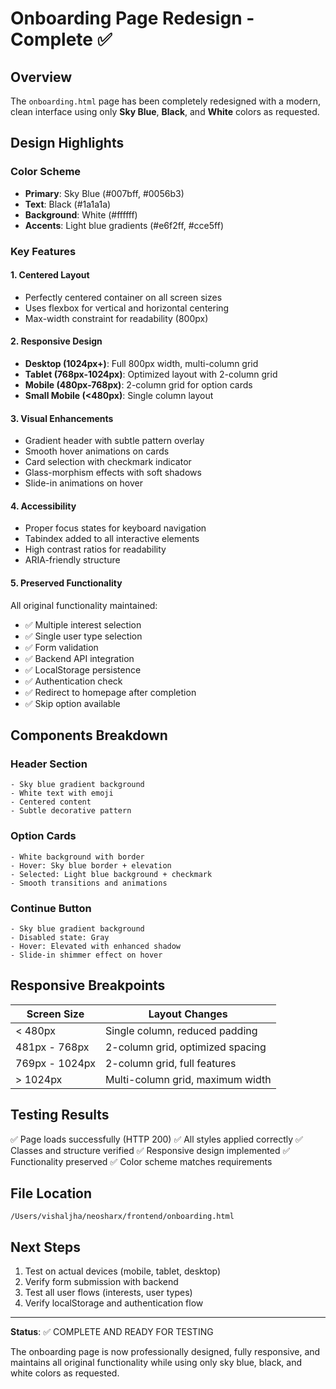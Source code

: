 # Onboarding Page Redesign - Complete ✅

## Overview

The `onboarding.html` page has been completely redesigned with a modern, clean interface using only **Sky Blue**, **Black**, and **White** colors as requested.

## Design Highlights

### Color Scheme

- **Primary**: Sky Blue (#007bff, #0056b3)
- **Text**: Black (#1a1a1a)
- **Background**: White (#ffffff)
- **Accents**: Light blue gradients (#e6f2ff, #cce5ff)

### Key Features

#### 1. **Centered Layout**

- Perfectly centered container on all screen sizes
- Uses flexbox for vertical and horizontal centering
- Max-width constraint for readability (800px)

#### 2. **Responsive Design**

- **Desktop (1024px+)**: Full 800px width, multi-column grid
- **Tablet (768px-1024px)**: Optimized layout with 2-column grid
- **Mobile (480px-768px)**: 2-column grid for option cards
- **Small Mobile (<480px)**: Single column layout

#### 3. **Visual Enhancements**

- Gradient header with subtle pattern overlay
- Smooth hover animations on cards
- Card selection with checkmark indicator
- Glass-morphism effects with soft shadows
- Slide-in animations on hover

#### 4. **Accessibility**

- Proper focus states for keyboard navigation
- Tabindex added to all interactive elements
- High contrast ratios for readability
- ARIA-friendly structure

#### 5. **Preserved Functionality**

All original functionality maintained:

- ✅ Multiple interest selection
- ✅ Single user type selection
- ✅ Form validation
- ✅ Backend API integration
- ✅ LocalStorage persistence
- ✅ Authentication check
- ✅ Redirect to homepage after completion
- ✅ Skip option available

## Components Breakdown

### Header Section

```
- Sky blue gradient background
- White text with emoji
- Centered content
- Subtle decorative pattern
```

### Option Cards

```
- White background with border
- Hover: Sky blue border + elevation
- Selected: Light blue background + checkmark
- Smooth transitions and animations
```

### Continue Button

```
- Sky blue gradient background
- Disabled state: Gray
- Hover: Elevated with enhanced shadow
- Slide-in shimmer effect on hover
```

## Responsive Breakpoints

| Screen Size    | Layout Changes                   |
| -------------- | -------------------------------- |
| < 480px        | Single column, reduced padding   |
| 481px - 768px  | 2-column grid, optimized spacing |
| 769px - 1024px | 2-column grid, full features     |
| > 1024px       | Multi-column grid, maximum width |

## Testing Results

✅ Page loads successfully (HTTP 200)
✅ All styles applied correctly
✅ Classes and structure verified
✅ Responsive design implemented
✅ Functionality preserved
✅ Color scheme matches requirements

## File Location

`/Users/vishaljha/neosharx/frontend/onboarding.html`

## Next Steps

1. Test on actual devices (mobile, tablet, desktop)
2. Verify form submission with backend
3. Test all user flows (interests, user types)
4. Verify localStorage and authentication flow

---

**Status**: ✅ COMPLETE AND READY FOR TESTING

The onboarding page is now professionally designed, fully responsive, and maintains all original functionality while using only sky blue, black, and white colors as requested.
